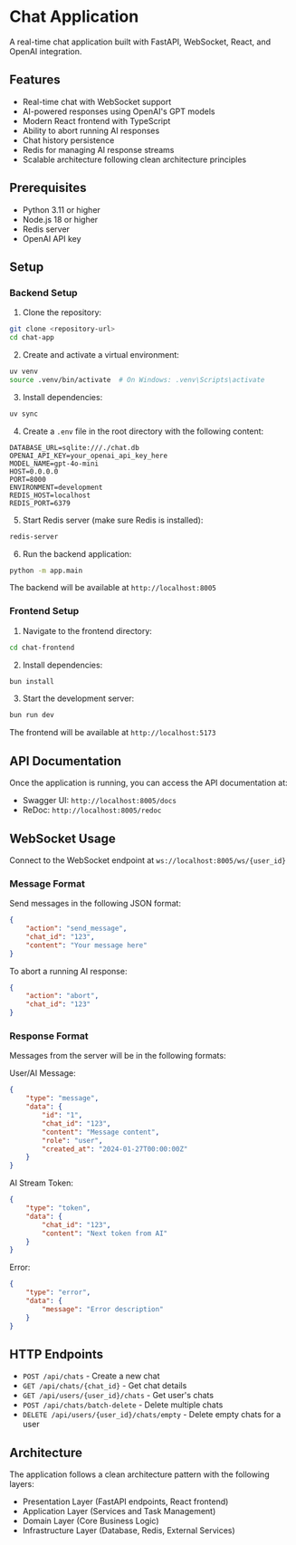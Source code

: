 # Chat Application

A real-time chat application built with FastAPI, WebSocket, React, and OpenAI integration.

## Features

- Real-time chat with WebSocket support
- AI-powered responses using OpenAI's GPT models
- Modern React frontend with TypeScript
- Ability to abort running AI responses
- Chat history persistence
- Redis for managing AI response streams
- Scalable architecture following clean architecture principles

## Prerequisites

- Python 3.11 or higher
- Node.js 18 or higher
- Redis server
- OpenAI API key

## Setup

### Backend Setup

1. Clone the repository:

```bash
git clone <repository-url>
cd chat-app
```

2. Create and activate a virtual environment:

```bash
uv venv
source .venv/bin/activate  # On Windows: .venv\Scripts\activate
```

3. Install dependencies:

```bash
uv sync
```

4. Create a `.env` file in the root directory with the following content:

```
DATABASE_URL=sqlite:///./chat.db
OPENAI_API_KEY=your_openai_api_key_here
MODEL_NAME=gpt-4o-mini
HOST=0.0.0.0
PORT=8000
ENVIRONMENT=development
REDIS_HOST=localhost
REDIS_PORT=6379
```

5. Start Redis server (make sure Redis is installed):

```bash
redis-server
```

6. Run the backend application:

```bash
python -m app.main
```

The backend will be available at `http://localhost:8005`

### Frontend Setup

1. Navigate to the frontend directory:

```bash
cd chat-frontend
```

2. Install dependencies:

```bash
bun install
```

3. Start the development server:

```bash
bun run dev
```

The frontend will be available at `http://localhost:5173`

## API Documentation

Once the application is running, you can access the API documentation at:

- Swagger UI: `http://localhost:8005/docs`
- ReDoc: `http://localhost:8005/redoc`

## WebSocket Usage

Connect to the WebSocket endpoint at `ws://localhost:8005/ws/{user_id}`

### Message Format

Send messages in the following JSON format:

```json
{
    "action": "send_message",
    "chat_id": "123",
    "content": "Your message here"
}
```

To abort a running AI response:

```json
{
    "action": "abort",
    "chat_id": "123"
}
```

### Response Format

Messages from the server will be in the following formats:

User/AI Message:

```json
{
    "type": "message",
    "data": {
        "id": "1",
        "chat_id": "123",
        "content": "Message content",
        "role": "user",
        "created_at": "2024-01-27T00:00:00Z"
    }
}
```

AI Stream Token:

```json
{
    "type": "token",
    "data": {
        "chat_id": "123",
        "content": "Next token from AI"
    }
}
```

Error:

```json
{
    "type": "error",
    "data": {
        "message": "Error description"
    }
}
```

## HTTP Endpoints

- `POST /api/chats` - Create a new chat
- `GET /api/chats/{chat_id}` - Get chat details
- `GET /api/users/{user_id}/chats` - Get user's chats
- `POST /api/chats/batch-delete` - Delete multiple chats
- `DELETE /api/users/{user_id}/chats/empty` - Delete empty chats for a user

## Architecture

The application follows a clean architecture pattern with the following layers:

- Presentation Layer (FastAPI endpoints, React frontend)
- Application Layer (Services and Task Management)
- Domain Layer (Core Business Logic)
- Infrastructure Layer (Database, Redis, External Services)